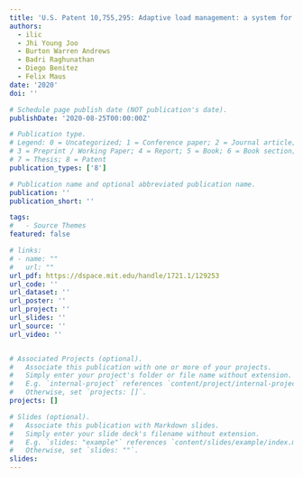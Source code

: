 ```yaml
---
title: 'U.S. Patent 10,755,295: Adaptive load management: a system for incorporating customer electrical demand information for demand and supply side energy management'
authors:
  - ilic
  - Jhi Young Joo
  - Burton Warren Andrews
  - Badri Raghunathan
  - Diego Benitez
  - Felix Maus
date: '2020'
doi: ''

# Schedule page publish date (NOT publication's date).
publishDate: '2020-08-25T00:00:00Z'

# Publication type.
# Legend: 0 = Uncategorized; 1 = Conference paper; 2 = Journal article;
# 3 = Preprint / Working Paper; 4 = Report; 5 = Book; 6 = Book section;
# 7 = Thesis; 8 = Patent
publication_types: ['8']

# Publication name and optional abbreviated publication name.
publication: ''
publication_short: ''

tags:
#   - Source Themes
featured: false

# links:
# - name: ""
#   url: ""
url_pdf: https://dspace.mit.edu/handle/1721.1/129253
url_code: ''
url_dataset: ''
url_poster: ''
url_project: ''
url_slides: ''
url_source: ''
url_video: ''


# Associated Projects (optional).
#   Associate this publication with one or more of your projects.
#   Simply enter your project's folder or file name without extension.
#   E.g. `internal-project` references `content/project/internal-project/index.md`.
#   Otherwise, set `projects: []`.
projects: []

# Slides (optional).
#   Associate this publication with Markdown slides.
#   Simply enter your slide deck's filename without extension.
#   E.g. `slides: "example"` references `content/slides/example/index.md`.
#   Otherwise, set `slides: ""`.
slides:
---
```

